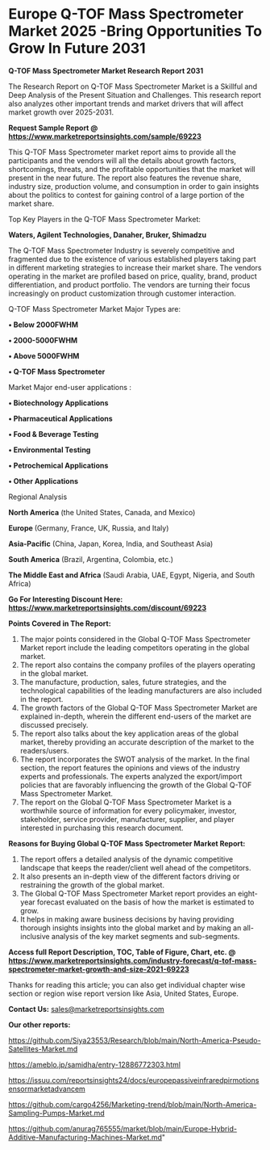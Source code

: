 # Europe Q-TOF Mass Spectrometer Market 2025 -Bring Opportunities To Grow In Future 2031

<strong>Q-TOF Mass Spectrometer Market Research Report 2031</strong>

The Research Report on Q-TOF Mass Spectrometer Market is a Skillful and Deep Analysis of the Present Situation and Challenges. This research report also analyzes other important trends and market drivers that will affect market growth over 2025-2031.

<strong>Request Sample Report @ <a href=https://www.marketreportsinsights.com/sample/69223>https://www.marketreportsinsights.com/sample/69223</a></strong>

This Q-TOF Mass Spectrometer market report aims to provide all the participants and the vendors will all the details about growth factors, shortcomings, threats, and the profitable opportunities that the market will present in the near future. The report also features the revenue share, industry size, production volume, and consumption in order to gain insights about the politics to contest for gaining control of a large portion of the market share.

Top Key Players in the Q-TOF Mass Spectrometer Market:

<strong>Waters, Agilent Technologies, Danaher, Bruker, Shimadzu</strong>

The Q-TOF Mass Spectrometer Industry is severely competitive and fragmented due to the existence of various established players taking part in different marketing strategies to increase their market share. The vendors operating in the market are profiled based on price, quality, brand, product differentiation, and product portfolio. The vendors are turning their focus increasingly on product customization through customer interaction.

Q-TOF Mass Spectrometer Market Major Types are:

<strong>• Below 2000FWHM

• 2000-5000FWHM

• Above 5000FWHM

• Q-TOF Mass Spectrometer</strong>

Market Major end-user applications :

<strong>• Biotechnology Applications

• Pharmaceutical Applications

• Food & Beverage Testing

• Environmental Testing

• Petrochemical Applications

• Other Applications</strong>

Regional Analysis

</u><strong><b>North America</b></strong> (the United States, Canada, and Mexico)

<strong><b>Europe </b></strong>(Germany, France, UK, Russia, and Italy)

<strong><b>Asia-Pacific</b></strong> (China, Japan, Korea, India, and Southeast Asia)

<strong><b>South America</b></strong> (Brazil, Argentina, Colombia, etc.)

<strong><b>The Middle East and Africa</b></strong> (Saudi Arabia, UAE, Egypt, Nigeria, and South Africa)

<strong>Go For Interesting Discount Here: <a href=https://www.marketreportsinsights.com/discount/69223>https://www.marketreportsinsights.com/discount/69223</a></strong>

<strong>Points Covered in The Report:</strong>
<ol>
  <li>The major points considered in the Global Q-TOF Mass Spectrometer Market report include the leading competitors operating in the global market.</li>
  <li>The report also contains the company profiles of the players operating in the global market.</li>
  <li>The manufacture, production, sales, future strategies, and the technological capabilities of the leading manufacturers are also included in the report.</li>
  <li>The growth factors of the Global Q-TOF Mass Spectrometer Market are explained in-depth, wherein the different end-users of the market are discussed precisely.</li>
  <li>The report also talks about the key application areas of the global market, thereby providing an accurate description of the market to the readers/users.</li>
  <li>The report incorporates the SWOT analysis of the market. In the final section, the report features the opinions and views of the industry experts and professionals. The experts analyzed the export/import policies that are favorably influencing the growth of the Global Q-TOF Mass Spectrometer Market.</li>
  <li>The report on the Global Q-TOF Mass Spectrometer Market is a worthwhile source of information for every policymaker, investor, stakeholder, service provider, manufacturer, supplier, and player interested in purchasing this research document.</li>
</ol>
<strong>Reasons for Buying Global Q-TOF Mass Spectrometer Market Report:</strong>

<ol>
  <li>The report offers a detailed analysis of the dynamic competitive landscape that keeps the reader/client well ahead of the competitors.</li>
  <li>It also presents an in-depth view of the different factors driving or restraining the growth of the global market.</li>
  <li>The Global Q-TOF Mass Spectrometer Market report provides an eight-year forecast evaluated on the basis of how the market is estimated to grow.</li>
  <li>It helps in making aware business decisions by having providing thorough insights insights into the global market and by making an all-inclusive analysis of the key market segments and sub-segments.</li>
</ol>
<strong>Access full Report Description, TOC, Table of Figure, Chart, etc. @ <a href=https://www.marketreportsinsights.com/industry-forecast/q-tof-mass-spectrometer-market-growth-and-size-2021-69223>https://www.marketreportsinsights.com/industry-forecast/q-tof-mass-spectrometer-market-growth-and-size-2021-69223</a></strong>


Thanks for reading this article; you can also get individual chapter wise section or region wise report version like Asia, United States, Europe.

<strong>Contact Us:</strong>
sales@marketreportsinsights.com

<strong>Our other reports:</strong>

<a href=https://github.com/Siya23553/Research/blob/main/North-America-Pseudo-Satellites-Market.md>https://github.com/Siya23553/Research/blob/main/North-America-Pseudo-Satellites-Market.md</a>

<a href=https://ameblo.jp/samidha/entry-12886772303.html>https://ameblo.jp/samidha/entry-12886772303.html</a>

<a href=https://issuu.com/reportsinsights24/docs/europepassiveinfraredpirmotionsensormarketadvancem>https://issuu.com/reportsinsights24/docs/europepassiveinfraredpirmotionsensormarketadvancem</a>

<a href=https://github.com/cargo4256/Marketing-trend/blob/main/North-America-Sampling-Pumps-Market.md>https://github.com/cargo4256/Marketing-trend/blob/main/North-America-Sampling-Pumps-Market.md</a>

<a href=https://github.com/anurag765555/market/blob/main/Europe-Hybrid-Additive-Manufacturing-Machines-Market.md>https://github.com/anurag765555/market/blob/main/Europe-Hybrid-Additive-Manufacturing-Machines-Market.md</a>"
